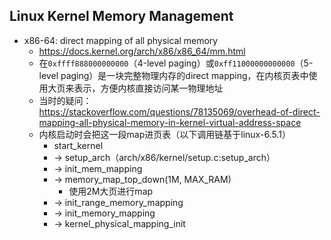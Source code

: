 ## Linux Kernel Memory Management

- x86-64: direct mapping of all physical memory
  - https://docs.kernel.org/arch/x86/x86_64/mm.html
  - 在`0xffff888000000000`（4-level paging）或`0xff11000000000000`（5-level paging）是一块完整物理内存的direct mapping，在内核页表中使用大页来表示，方便内核直接访问某一物理地址
  - 当时的疑问：https://stackoverflow.com/questions/78135069/overhead-of-direct-mapping-all-physical-memory-in-kernel-virtual-address-space
  - 内核启动时会把这一段map进页表（以下调用链基于linux-6.5.1）
    - start_kernel
    - -> setup_arch（arch/x86/kernel/setup.c:setup_arch）
    -  -> init_mem_mapping
    - -> memory_map_top_down(1M, MAX_RAM)
      - 使用2M大页进行map
    - -> init_range_memory_mapping
    - -> init_memory_mapping
    - -> kernel_physical_mapping_init